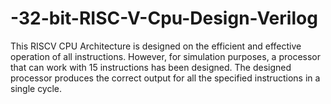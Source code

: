 # -32-bit-RISC-V-Cpu-Design-Verilog
This RISCV CPU Architecture is designed on the efficient and effective operation of all instructions. However, for simulation purposes, a processor that can work with 15 instructions has been designed. The designed processor produces the correct output for all the specified instructions in a single cycle.
